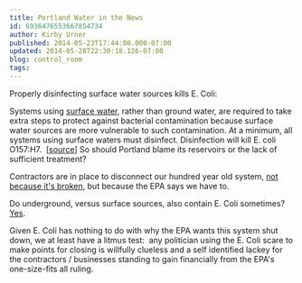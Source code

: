 ```yaml
---
title: Portland Water in the News
id: 6936476553667854734
author: Kirby Urner
published: 2014-05-23T17:44:00.000-07:00
updated: 2014-05-28T22:30:18.126-07:00
blog: control_room
tags: 
---
```


Properly disinfecting surface water sources kills E. Coli:

Systems using [surface water](http://www.freedrinkingwater.com/water-education2/8-surface-water-quality.htm),
 rather than ground water, are required to take extra steps to protect 
against bacterial contamination because surface water sources are more 
vulnerable to such contamination. At a minimum, all systems using 
surface waters must disinfect. Disinfection will kill E. coli O157:H7.  [[source](http://www.g3e-ewag.ca/programs/Puits/underground_water.html)]
So should Portland blame its reservoirs or the lack of sufficient treatment? 

Contractors are in place to disconnect our hundred year old system, [not because it's broken](http://controlroom.blogspot.com/2014/04/empty-theatrics.html), but because the EPA says we have to.

Do underground, versus surface sources, also contain E. Coli sometimes?  [Yes](http://www.g3e-ewag.ca/programs/Puits/underground_water.html).

Given E. Coli has nothing to do with why the EPA wants this system shut down, we at least have a litmus test:  any politician using the E. Coli scare to make points for closing is willfully clueless and a self identified lackey for the contractors / businesses standing to gain financially from the EPA's one-size-fits all ruling.